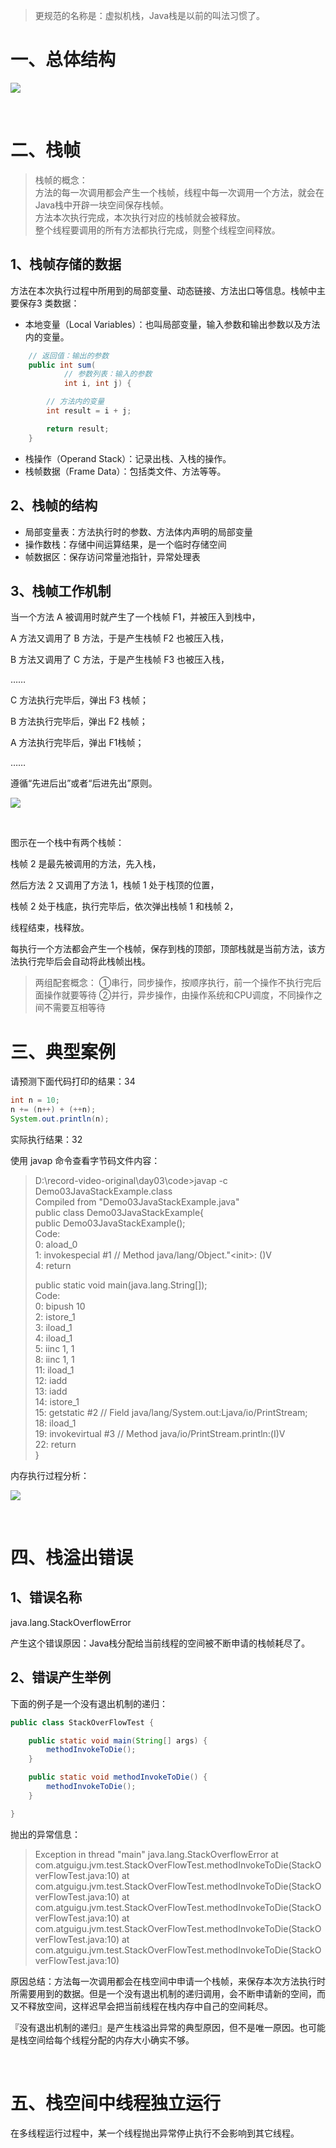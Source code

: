 > 更规范的名称是：虚拟机栈，Java栈是以前的叫法习惯了。

# 一、总体结构

![](images/img011.png)

<br/>

# 二、栈帧
> 栈帧的概念：<br/>
> 方法的每一次调用都会产生一个栈帧，线程中每一次调用一个方法，就会在Java栈中开辟一块空间保存栈帧。<br/>
> 方法本次执行完成，本次执行对应的栈帧就会被释放。<br/>
> 整个线程要调用的所有方法都执行完成，则整个线程空间释放。

## 1、栈帧存储的数据

方法在本次执行过程中所用到的局部变量、动态链接、方法出口等信息。栈帧中主要保存3 类数据：

- 本地变量（Local Variables）：也叫局部变量，输入参数和输出参数以及方法内的变量。

```Java
    // 返回值：输出的参数
    public int sum(
            // 参数列表：输入的参数
            int i, int j) {

        // 方法内的变量
        int result = i + j;

        return result;
    }
```
- 栈操作（Operand Stack）：记录出栈、入栈的操作。
- 栈帧数据（Frame Data）：包括类文件、方法等等。



## 2、栈帧的结构

- 局部变量表：方法执行时的参数、方法体内声明的局部变量
- 操作数栈：存储中间运算结果，是一个临时存储空间
- 帧数据区：保存访问常量池指针，异常处理表



## 3、栈帧工作机制

当一个方法 A 被调用时就产生了一个栈帧 F1，并被压入到栈中，

A 方法又调用了 B 方法，于是产生栈帧 F2 也被压入栈，

B 方法又调用了 C 方法，于是产生栈帧 F3 也被压入栈，

……

C 方法执行完毕后，弹出 F3 栈帧；

B 方法执行完毕后，弹出 F2 栈帧；

A 方法执行完毕后，弹出 F1栈帧；

……

遵循“先进后出”或者“后进先出”原则。

![](images/img012.png)

<br/>

图示在一个栈中有两个栈帧：

栈帧 2 是最先被调用的方法，先入栈，

然后方法 2 又调用了方法 1，栈帧 1 处于栈顶的位置，

栈帧 2 处于栈底，执行完毕后，依次弹出栈帧 1 和栈帧 2，

线程结束，栈释放。

每执行一个方法都会产生一个栈帧，保存到栈的顶部，顶部栈就是当前方法，该方法执行完毕后会自动将此栈帧出栈。

> 两组配套概念：
> ①串行，同步操作，按顺序执行，前一个操作不执行完后面操作就要等待
> ②并行，异步操作，由操作系统和CPU调度，不同操作之间不需要互相等待

# 三、典型案例

请预测下面代码打印的结果：34

```Java
int n = 10;
n += (n++) + (++n);
System.out.println(n);
```

实际执行结果：32

使用 javap 命令查看字节码文件内容：

> D:\record-video-original\day03\code>javap -c Demo03JavaStackExample.class  
> Compiled from "Demo03JavaStackExample.java"  
> public class Demo03JavaStackExample{  
> public Demo03JavaStackExample();  
> Code:  
> 0: aload_0  
> 1: invokespecial #1 // Method java/lang/Object."\<init\>: ()V  
> 4: return
> 
> public static void main(java.lang.String[]);  
> Code:  
> 0: bipush 10  
> 2: istore_1  
> 3: iload_1  
> 4: iload_1  
> 5: iinc 1, 1  
> 8: iinc 1, 1  
> 11: iload_1  
> 12: iadd  
> 13: iadd  
> 14: istore_1  
> 15: getstatic #2 // Field java/lang/System.out:Ljava/io/PrintStream;  
> 18: iload_1  
> 19: invokevirtual #3 // Method java/io/PrintStream.println:(I)V  
> 22: return  
> }

内存执行过程分析：

![](images/img013.png)

<br/>

# 四、栈溢出错误

## 1、错误名称

java.lang.StackOverflowError

产生这个错误原因：Java栈分配给当前线程的空间被不断申请的栈帧耗尽了。



## 2、错误产生举例

下面的例子是一个没有退出机制的递归：

```Java
public class StackOverFlowTest {

    public static void main(String[] args) {
        methodInvokeToDie();
    }

    public static void methodInvokeToDie() {
        methodInvokeToDie();
    }

}
```

抛出的异常信息：

> Exception in thread "main" java.lang.StackOverflowError
> at com.atguigu.jvm.test.StackOverFlowTest.methodInvokeToDie(StackOverFlowTest.java:10)
> at com.atguigu.jvm.test.StackOverFlowTest.methodInvokeToDie(StackOverFlowTest.java:10)
> at com.atguigu.jvm.test.StackOverFlowTest.methodInvokeToDie(StackOverFlowTest.java:10)
> at com.atguigu.jvm.test.StackOverFlowTest.methodInvokeToDie(StackOverFlowTest.java:10)
> at com.atguigu.jvm.test.StackOverFlowTest.methodInvokeToDie(StackOverFlowTest.java:10)

原因总结：方法每一次调用都会在栈空间中申请一个栈帧，来保存本次方法执行时所需要用到的数据。但是一个没有退出机制的递归调用，会不断申请新的空间，而又不释放空间，这样迟早会把当前线程在栈内存中自己的空间耗尽。

『没有退出机制的递归』是产生栈溢出异常的典型原因，但不是唯一原因。也可能是栈空间给每个线程分配的内存大小确实不够。

<br/>

# 五、栈空间中线程独立运行

在多线程运行过程中，某一个线程抛出异常停止执行不会影响到其它线程。

